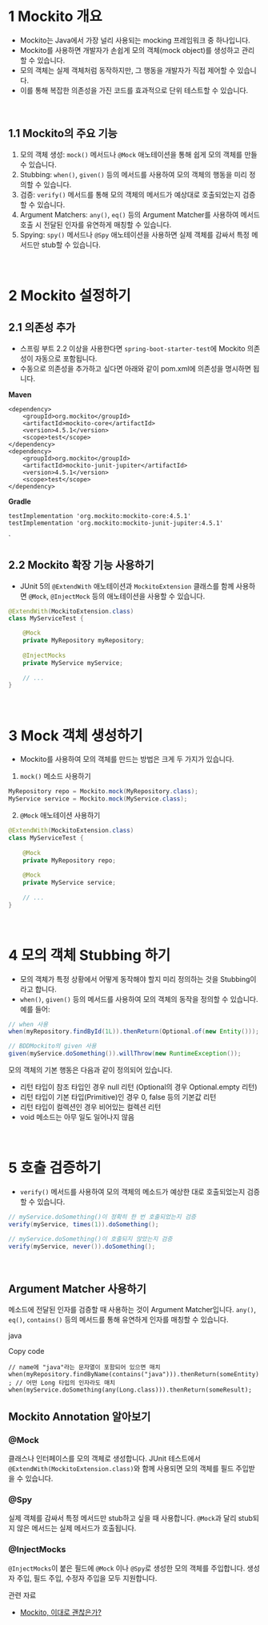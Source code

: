 # 1 Mockito 개요

- Mockito는 Java에서 가장 널리 사용되는 mocking 프레임워크 중 하나입니다.
- Mockito를 사용하면 개발자가 손쉽게 모의 객체(mock object)를 생성하고 관리할 수 있습니다.
- 모의 객체는 실제 객체처럼 동작하지만, 그 행동을 개발자가 직접 제어할 수 있습니다.
- 이를 통해 복잡한 의존성을 가진 코드를 효과적으로 단위 테스트할 수 있습니다.

<br>

## 1.1 Mockito의 주요 기능

1. 모의 객체 생성: `mock()` 메서드나 `@Mock` 애노테이션을 통해 쉽게 모의 객체를 만들 수 있습니다.
2. Stubbing: `when()`, `given()` 등의 메서드를 사용하여 모의 객체의 행동을 미리 정의할 수 있습니다.
3. 검증: `verify()` 메서드를 통해 모의 객체의 메서드가 예상대로 호출되었는지 검증할 수 있습니다.
4. Argument Matchers: `any()`, `eq()` 등의 Argument Matcher를 사용하여 메서드 호출 시 전달된 인자를 유연하게 매칭할 수 있습니다.
5. Spying: `spy()` 메서드나 `@Spy` 애노테이션을 사용하면 실제 객체를 감싸서 특정 메서드만 stub할 수 있습니다.

<br>

# 2 Mockito 설정하기

## 2.1 의존성 추가

- 스프링 부트 2.2 이상을 사용한다면 `spring-boot-starter-test`에 Mockito 의존성이 자동으로 포함됩니다.
- 수동으로 의존성을 추가하고 싶다면 아래와 같이 pom.xml에 의존성을 명시하면 됩니다.

**Maven**

```
<dependency>
    <groupId>org.mockito</groupId>
    <artifactId>mockito-core</artifactId>
    <version>4.5.1</version>
    <scope>test</scope>
</dependency>
<dependency>
    <groupId>org.mockito</groupId>
    <artifactId>mockito-junit-jupiter</artifactId>
    <version>4.5.1</version>
    <scope>test</scope>
</dependency>
```

**Gradle**

```
testImplementation 'org.mockito:mockito-core:4.5.1'
testImplementation 'org.mockito:mockito-junit-jupiter:4.5.1'
```
`
<br>

## 2.2 Mockito 확장 기능 사용하기

- JUnit 5의 `@ExtendWith` 애노테이션과 `MockitoExtension` 클래스를 함께 사용하면 `@Mock`, `@InjectMock` 등의 애노테이션을 사용할 수 있습니다.

```java
@ExtendWith(MockitoExtension.class)
class MyServiceTest {

    @Mock
    private MyRepository myRepository;
    
    @InjectMocks
    private MyService myService;
    
    // ...
}
```

<br>

# 3 Mock 객체 생성하기

- Mockito를 사용하여 모의 객체를 만드는 방법은 크게 두 가지가 있습니다.

1. `mock()` 메소드 사용하기

```java
MyRepository repo = Mockito.mock(MyRepository.class);
MyService service = Mockito.mock(MyService.class);
```

2. `@Mock` 애노테이션 사용하기

```java
@ExtendWith(MockitoExtension.class)
class MyServiceTest {
    
    @Mock
    private MyRepository repo;
    
    @Mock
    private MyService service;
    
    // ...
}
```

<br>

# 4 모의 객체 Stubbing 하기

- 모의 객체가 특정 상황에서 어떻게 동작해야 할지 미리 정의하는 것을 Stubbing이라고 합니다. 
- `when()`, `given()` 등의 메서드를 사용하여 모의 객체의 동작을 정의할 수 있습니다. 예를 들어:

```java
// when 사용
when(myRepository.findById(1L)).thenReturn(Optional.of(new Entity()));

// BDDMockito의 given 사용
given(myService.doSomething()).willThrow(new RuntimeException());
```

모의 객체의 기본 행동은 다음과 같이 정의되어 있습니다.
- 리턴 타입이 참조 타입인 경우 null 리턴 (Optional의 경우 Optional.empty 리턴)
- 리턴 타입이 기본 타입(Primitive)인 경우 0, false 등의 기본값 리턴
- 리턴 타입이 컬렉션인 경우 비어있는 컬렉션 리턴
- void 메소드는 아무 일도 일어나지 않음

<br>

# 5 호출 검증하기

- `verify()` 메서드를 사용하여 모의 객체의 메소드가 예상한 대로 호출되었는지 검증할 수 있습니다.

```java
// myService.doSomething()이 정확히 한 번 호출되었는지 검증 
verify(myService, times(1)).doSomething();

// myService.doSomething()이 호출되지 않았는지 검증
verify(myService, never()).doSomething();
```

<br>

## Argument Matcher 사용하기

메소드에 전달된 인자를 검증할 때 사용하는 것이 Argument Matcher입니다. `any()`, `eq()`, `contains()` 등의 메서드를 통해 유연하게 인자를 매칭할 수 있습니다.

java

Copy code

`// name에 "java"라는 문자열이 포함되어 있으면 매치   when(myRepository.findByName(contains("java"))).thenReturn(someEntity); // 어떤 Long 타입의 인자라도 매치 when(myService.doSomething(any(Long.class))).thenReturn(someResult);`

## Mockito Annotation 알아보기

### @Mock

클래스나 인터페이스를 모의 객체로 생성합니다. JUnit 테스트에서 `@ExtendWith(MockitoExtension.class)`와 함께 사용되면 모의 객체를 필드 주입받을 수 있습니다.

### @Spy

실제 객체를 감싸서 특정 메서드만 stub하고 싶을 때 사용합니다. `@Mock`과 달리 stub되지 않은 메서드는 실제 메서드가 호출됩니다.

### @InjectMocks

`@InjectMocks`이 붙은 필드에 `@Mock` 이나 `@Spy`로 생성한 모의 객체를 주입합니다. 생성자 주입, 필드 주입, 수정자 주입을 모두 지원합니다.


관련 자료

* [Mockito, 이대로 괜찮은가?](https://tecoble.techcourse.co.kr/post/2020-10-16-is-ok-mockito/)
